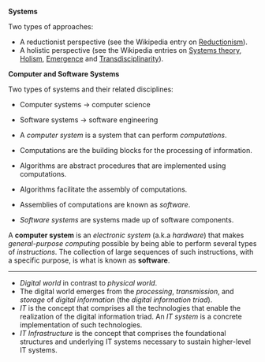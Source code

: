 
**Systems**

Two types of approaches:

- A reductionist perspective (see the Wikipedia entry on [Reductionism](https://en.wikipedia.org/wiki/Reductionism)).
- A holistic perspective (see the Wikipedia entries on [Systems theory](https://en.wikipedia.org/wiki/Systems_theory), [Holism](https://en.wikipedia.org/wiki/Holism), [Emergence](https://en.wikipedia.org/wiki/Emergence) and [Transdisciplinarity](https://en.wikipedia.org/wiki/Transdisciplinarity)).

**Computer and Software Systems**

Two types of systems and their related disciplines:

- Computer systems -> computer science
- Software systems -> software engineering

- A _computer system_ is a system that can perform _computations_.
- Computations are the building blocks for the processing of information.
- Algorithms are abstract procedures that are implemented using computations.
- Algorithms facilitate the assembly of computations.
- Assemblies of computations are known as _software_.
- _Software systems_ are systems made up of software components.

A **computer system** is an _electronic system_ (a.k.a _hardware_) that makes _general-purpose computing_ possible by being able to perform several types of _instructions_. The collection of large sequences of such instructions, with a specific purpose, is what is known as **software**.

---

- _Digital world_ in contrast to _physical world_.
- The digital world emerges from the _processing_, _transmission_, and _storage_ of _digital information_ (the _digital information triad_).
- _IT_ is the concept that comprises all the technologies that enable the realization of the digital information triad. An _IT system_ is a concrete implementation of such technologies.
- _IT Infrastructure_ is the concept that comprises the foundational structures and underlying IT systems necessary to sustain higher-level IT systems.